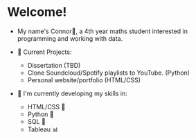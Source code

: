 # Welcome!
- My name's Connor👋, a 4th year maths student interested in programming and working with data. <br>

- 🌟 Current Projects:
  - Dissertation (TBD)
  - Clone Soundcloud/Spotify playlists to YouTube. (Python)
  - Personal website/portfolio (HTML/CSS)

- 🌱 I'm currently developing my skills in:
  - HTML/CSS 💾
  - Python 🐍
  - SQL 📑
  - Tableau 📊


<!---
MrCPJT/MrCPJT is a ✨ special ✨ repository because its `README.md` (this file) appears on your GitHub profile.
You can click the Preview link to take a look at your changes.
--->

